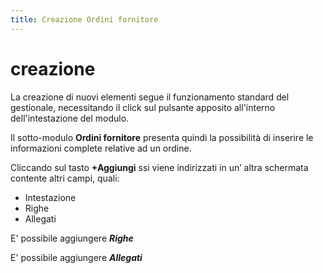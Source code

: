 ```yaml
---
title: Creazione Ordini fornitore
---
```


# creazione

La creazione di nuovi elementi segue il funzionamento standard del gestionale, necessitando il click sul pulsante apposito all'interno dell'intestazione del modulo.

Il sotto-modulo **Ordini fornitore** presenta quindi la possibilità di inserire le informazioni complete relative ad un ordine.

Cliccando sul tasto **+Aggiungi** ssi viene indirizzati in un’ altra schermata contente altri campi, quali:

* Intestazione
* Righe
* Allegati

E' possibile aggiungere _**Righe**_

E' possibile aggiungere _**Allegati**_


